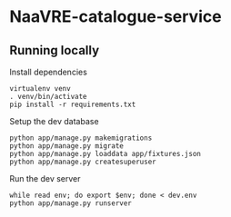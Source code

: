 # NaaVRE-catalogue-service

## Running locally

Install dependencies

```shell
virtualenv venv
. venv/bin/activate
pip install -r requirements.txt
```

Setup the dev database

```shell
python app/manage.py makemigrations
python app/manage.py migrate
python app/manage.py loaddata app/fixtures.json
python app/manage.py createsuperuser
```

Run the dev server

```shell
while read env; do export $env; done < dev.env
python app/manage.py runserver
```
